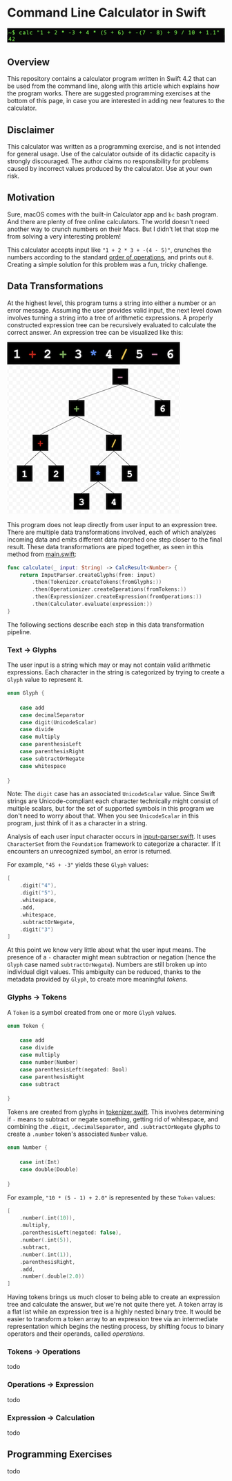 # Command Line Calculator in Swift

![command line calculator](images/command-line.png)

## Overview

This repository contains a calculator program written in Swift 4.2 that can be used from the command line, along with this article which explains how the program works. There are suggested programming exercises at the bottom of this page, in case you are interested in adding new features to the calculator.

## Disclaimer 

This calculator was written as a programming exercise, and is not intended for general usage. Use of the calculator outside of its didactic capacity is strongly discouraged. The author claims no responsibility for problems caused by incorrect values produced by the calculator. Use at your own risk.

## Motivation
 
Sure, macOS comes with the built-in Calculator app and `bc` bash program. And there are plenty of free online calculators. The world doesn't need another way to crunch numbers on their Macs. But I didn't let that stop me from solving a very interesting problem!

This calculator accepts input like `"1 + 2 * 3 + -(4 - 5)"`, crunches the numbers according to the standard [order of operations](https://en.wikipedia.org/wiki/Order_of_operations), and prints out `8`. Creating a simple solution for this problem was a fun, tricky challenge.

## Data Transformations

At the highest level, this program turns a string into either a number or an error message. Assuming the user provides valid input, the next level down involves turning a string into a tree of arithmetic expressions. A properly constructed expression tree can be recursively evaluated to calculate the correct answer. An expression tree can be visualized like this:

![expression tree](images/expression-tree.png)

This program does not leap directly from user input to an expression tree. There are multiple data transformations involved, each of which analyzes incoming data and emits different data morphed one step closer to the final result. These data transformations are piped together, as seen in this method from [main.swift](calc/main.swift):

```swift
func calculate(_ input: String) -> CalcResult<Number> {
    return InputParser.createGlyphs(from: input)
        .then(Tokenizer.createTokens(fromGlyphs:))
        .then(Operationizer.createOperations(fromTokens:))
        .then(Expressionizer.createExpression(fromOperations:))
        .then(Calculator.evaluate(expression:))
}
```

The following sections describe each step in this data transformation pipeline.

### Text -> Glyphs

The user input is a string which may or may not contain valid arithmetic expressions. Each character in the string is  categorized by trying to create a `Glyph` value to represent it.

```swift
enum Glyph {

    case add
    case decimalSeparator
    case digit(UnicodeScalar)
    case divide
    case multiply
    case parenthesisLeft
    case parenthesisRight
    case subtractOrNegate
    case whitespace

}
```

Note: The `digit` case has an associated `UnicodeScalar` value. Since Swift strings are Unicode-compliant each character technically might consist of multiple scalars, but for the set of supported symbols in this program we don't need to worry about that. When you see `UnicodeScalar` in this program, just think of it as a character in a string.

Analysis of each user input character occurs in [input-parser.swift](calc/text%20-%3E%20glyphs/input-parser.swift). It uses `CharacterSet` from the `Foundation` framework to categorize a character. If it encounters an unrecognized symbol, an error is returned.

For example, `"45 + -3"` yields these `Glyph` values:

```swift
[
    .digit("4"),
    .digit("5"),
    .whitespace,
    .add,
    .whitespace,
    .subtractOrNegate,
    .digit("3")
]
```

At this point we know very little about what the user input means. The presence of a `-` character might mean subtraction or negation (hence the `Glyph` case named `subtractOrNegate`). Numbers are still broken up into individual digit values. This ambiguity can be reduced, thanks to the metadata provided by `Glyph`, to create more meaningful _tokens_.

### Glyphs -> Tokens

A `Token` is a symbol created from one or more `Glyph` values. 

```swift
enum Token {

    case add
    case divide
    case multiply
    case number(Number)
    case parenthesisLeft(negated: Bool)
    case parenthesisRight
    case subtract
    
}
```

Tokens are created from glyphs in [tokenizer.swift](calc/glyphs%20-%3E%20tokens/tokenizer.swift). This involves determining if `-` means to subtract or negate something, getting rid of whitespace, and combining the `.digit`, `.decimalSeparator`, and `.subtractOrNegate` glyphs to create a `.number` token's associated `Number` value.

```swift
enum Number {

    case int(Int)
    case double(Double)
    
}
```

For example, `"10 * (5 - 1) + 2.0"` is represented by these `Token` values:

```swift
[
    .number(.int(10)),
    .multiply,
    .parenthesisLeft(negated: false),
    .number(.int(5)),
    .subtract,
    .number(.int(1)),
    .parenthesisRight,
    .add,
    .number(.double(2.0))
]
```

Having tokens brings us much closer to being able to create an expression tree and calculate the answer, but we're not quite there yet. A token array is a flat list while an expression tree is a highly nested binary tree. It would be easier to transform a token array to an expression tree via an intermediate representation which begins the nesting process, by shifting focus to binary operators and their operands, called _operations_.

### Tokens -> Operations

todo

### Operations -> Expression

todo

### Expression -> Calculation

todo

## Programming Exercises

todo
